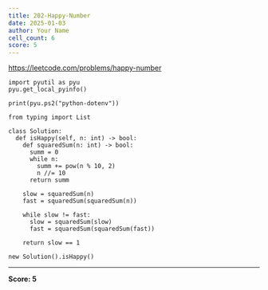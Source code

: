 ```yaml
---
title: 202-Happy-Number
date: 2025-01-03
author: Your Name
cell_count: 6
score: 5
---
```


https://leetcode.com/problems/happy-number


```
import pyutil as pyu
pyu.get_local_pyinfo()
```


```
print(pyu.ps2("python-dotenv"))
```


```
from typing import List
```


```
class Solution:
  def isHappy(self, n: int) -> bool:
    def squaredSum(n: int) -> bool:
      summ = 0
      while n:
        summ += pow(n % 10, 2)
        n //= 10
      return summ

    slow = squaredSum(n)
    fast = squaredSum(squaredSum(n))

    while slow != fast:
      slow = squaredSum(slow)
      fast = squaredSum(squaredSum(fast))

    return slow == 1
```


```
new Solution().isHappy()
```


---
**Score: 5**